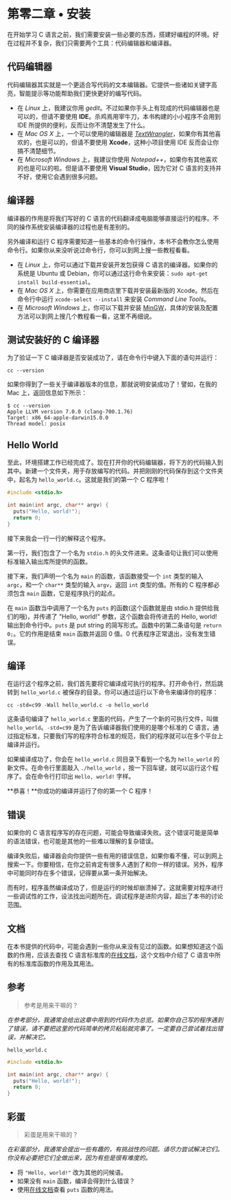 # 第零二章 • 安装

在开始学习 C 语言之前，我们需要安装一些必要的东西，搭建好编程的环境。好在过程并不复杂，我们只需要两个工具：代码编辑器和编译器。

## 代码编辑器

代码编辑器其实就是一个更适合写代码的文本编辑器。它提供一些诸如关键字高亮，智能提示等功能帮助我们更快更好的编写代码。

- 在 *Linux* 上，我建议你用 *gedit*。不过如果你手头上有现成的代码编辑器也是可以的，但请不要使用  **IDE**。杀鸡焉用宰牛刀，本书构建的小小程序不会用到 IDE 所提供的便利，反而让你不清楚发生了什么。
- 在 *Mac OS X* 上，一个可以使用的编辑器是 [*TextWrangler*](http://www.barebones.com/products/textwrangler/)，如果你有其他喜欢的，也是可以的，但请不要使用 **Xcode**，这种小项目使用 IDE 反而会让你搞不清楚细节。
- 在 *Microsoft Windows* 上，我建议你使用 *Notepad++*，如果你有其他喜欢的也是可以的啦。但是请不要使用 **Visual Studio**，因为它对 C 语言的支持并不好，使用它会遇到很多问题。

## 编译器

编译器的作用是将我们写好的 C 语言的代码翻译成电脑能够直接运行的程序。不同的操作系统安装编译器的过程也是有差别的。

另外编译和运行 C 程序需要知道一些基本的命令行操作，本书不会教你怎么使用命令行。如果你从来没听说过命令行，你可以到网上搜一些教程看看。

- 在 *Linux* 上，你可以通过下载并安装开发包获得 C 语言的编译器。如果你的系统是 Ubuntu 或 Debian，你可以通过这行命令来安装：`sudo apt-get install build-essential`。
- 在 *Mac OS X* 上，你需要在应用商店里下载并安装最新版的 Xcode。然后在命令行中运行 `xcode-select --install` 来安装 *Command Line Tools*。
- 在 *Microsoft Windows* 上，你可以下载并安装 [MinGW](http://www.mingw.org/)，具体的安装及配置方法可以到网上搜几个教程看一看，这里不再细说。

## 测试安装好的 C 编译器

为了验证一下 C 编译器是否安装成功了，请在命令行中键入下面的语句并运行：

`cc --version`

如果你得到了一些关于编译器版本的信息，那就说明安装成功了！譬如，在我的 Mac 上，返回信息如下所示：

```
$ cc --version
Apple LLVM version 7.0.0 (clang-700.1.76)
Target: x86_64-apple-darwin15.0.0
Thread model: posix
```

## Hello World

至此，环境搭建工作已经完成了。现在打开你的代码编辑器，将下方的代码输入到其中。新建一个文件夹，用于存放编写的代码。并把刚刚的代码保存到这个文件夹中，起名为 `hello_world.c`。这就是我们的第一个 C 程序啦！

```c
#include <stdio.h>

int main(int argc, char** argv) {
  puts("Hello, world!");
  return 0;
}
```

接下来我会一行一行的解释这个程序。

第一行，我们包含了一个名为 `stdio.h` 的头文件进来。这条语句让我们可以使用标准输入输出库所提供的函数。

接下来，我们声明一个名为 `main` 的函数，该函数接受一个 `int` 类型的输入 `argc`，和一个 `char**` 类型的输入 `argv`，返回 `int` 类型的值。所有的 C 程序都必须包含 `main` 函数，它是程序执行的起点。

在 `main` 函数当中调用了一个名为 `puts` 的函数(这个函数就是由 stdio.h 提供给我们的哦)，并传递了 "Hello, world!" 参数，这个函数会将传进去的 Hello, world! 输出到命令行中。`puts` 是 put string 的简写形式。函数中的第二条语句是 `return 0;`。它的作用是结束 `main` 函数并返回 0 值。0 代表程序正常退出，没有发生错误。

## 编译

在运行这个程序之前，我们首先要将它编译成可执行的程序。打开命令行，然后跳转到 `hello_world.c` 被保存的目录。你可以通过运行以下命令来编译你的程序：

`cc -std=c99 -Wall hello_world.c -o hello_world`

这条语句编译了 `hello_world.c` 里面的代码，产生了一个新的可执行文件，叫做 `hello_world`。`-std=c99` 是为了告诉编译器我们使用的是哪个标准的 C 语言。通过指定标准，只要我们写的程序符合标准的规范，我们的程序就可以在多个平台上编译并运行。

如果编译成功了，你会在 `hello_world.c` 同目录下看到一个名为 `hello_world` 的新文件。在命令行里面敲入 `./hello_world` ，按一下回车键，就可以运行这个程序了。会在命令行打印出 `Hello, world!` 字样。

**恭喜！**你成功的编译并运行了你的第一个 C 程序！

## 错误

如果你的 C 语言程序写的存在问题，可能会导致编译失败。这个错误可能是简单的语法错误，也可能是其他的一些难以理解的复杂错误。

编译失败后，编译器会向你提供一些有用的错误信息，如果你看不懂，可以到网上搜索一下。你要相信，在你之前肯定有很多人遇到了和你一样的错误。另外，程序中可能同时存在多个错误，记得要从第一条开始解决。

而有时，程序虽然编译成功了，但是运行的时候却崩溃掉了。这就需要对程序进行一些调试性的工作，设法找出问题所在。调试程序是进阶内容，超出了本书的讨论范围。

## 文档

在本书提供的代码中，可能会遇到一些你从来没有见过的函数。如果想知道这个函数的作用，应该去查找 C 语言标准库的[在线文档](http://en.cppreference.com/w/c)，这个文档中介绍了 C 语言中所有的标准库函数的作用及其用法。

## 参考

> 参考是用来干嘛的？

*在参考部分，我通常会给出这章中用到的代码作为总览。如果你自己写的程序遇到了错误，请不要把这里的代码简单的拷贝粘贴就完事了。一定要自己尝试着找出错误，并解决它。*

`hello_world.c`

```c
#include <stdio.h>

int main(int argc, char** argv) {
  puts("Hello, world!");
  return 0;
}
```

## 彩蛋

> 彩蛋是用来干嘛的？

*在彩蛋部分，我通常会提出一些有趣的，有挑战性的问题。请尽力尝试解决它们。你没有必要把它们全做出来，因为有些是很有难度的。*

- 将 `"Hello, world!"` 改为其他的问候语。
- 如果没有 `main` 函数，编译会得到什么错误？
- 使用[在线文档](http://en.cppreference.com/w/c)查看 `puts` 函数的用法。
